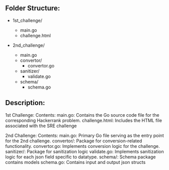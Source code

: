 ## Folder Structure:
- 1st_challenge/
  - main.go
  - challenge.html

- 2nd_challenge/
  - main.go
  - convertor/
    - convertor.go
  - sanitizer/
    - validate.go
  - schema/
    - schema.go
   
## Description:
1st Challenge:
Contents:
main.go: Contains the Go source code file for the corresponding Hackerrank problem.
challenge.html: Includes the HTML file associated with the SRE challenge 

2nd Challenge:
Contents:
main.go: Primary Go file serving as the entry point for the 2nd challenge.
convertor/: Package for conversion-related functionality.
convertor.go: Implements conversion logic for the challenge.
sanitizer/: Package for sanitization logic
validate.go: Implements sanitization logic for each json field specific to datatype.
schema/: Schema package contains models
schema.go: Contains input and output json structs


